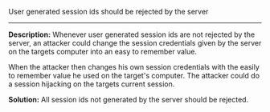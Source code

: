 
User generated session ids should be rejected by the server  

-------

**Description:**
Whenever user generated session ids are not rejected by the server, an attacker could change the session credentials given by the server on the targets computer into an easy to remember value.

When the attacker then changes his own session credentials with the easily to remember value he used on the target's computer. The attacker could do a session hijacking on the targets current session.




**Solution:**
All session ids not generated by the server should be rejected.

	